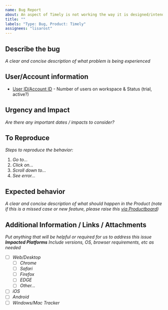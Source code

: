 ```yaml
---
name: Bug Report
about: An aspect of Timely is not working the way it is designed/intended to function
title: ""
labels: "Type: Bug, Product: Timely"
assignees: "lisarost"
---
```


## Describe the bug

_A clear and concise description of what problem is being experienced_

## User/Account information

- [User ID/Account ID](https://www..) - Number of users on workspace & Status (trial, active?)

## Urgency and Impact

_Are there any important dates / impacts to consider?_

## To Reproduce

_Steps to reproduce the behavior:_

1. _Go to..._
2. _Click on..._
3. _Scroll down to..._
4. _See error..._

## Expected behavior

_A clear and concise description of what should happen in the Product (note if this is a missed case or new feature, please raise this [via Productboard](https://memory.slab.com/posts/i-want-to-xxq3acvx))_

## Additional Information / Links / Attachments

_Put anything that will be helpful or required for us to address this issue_
**_Impacted Platforms_**
_Include versions, OS, browser requirements, etc as needed_

- [ ] _Web/Desktop_
  - [ ] _Chrome_
  - [ ] _Safari_
  - [ ] _Firefox_
  - [ ] _EDGE_
  - [ ] _Other..._
- [ ] _iOS_
- [ ] _Android_
- [ ] _Windows/Mac Tracker_
